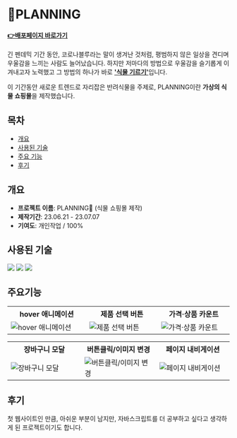 # :herb:PLANNING
#### **<a href="https://saemii-24.github.io/project_1/" target="_blank">:point_right:<u>배포페이지 바로가기</u></a>**
긴 펜데믹 기간 동안, 코로나블루라는 말이 생겨난 것처럼, 평범하지 않은 일상을 견디며 우울감을 느끼는 사람도 늘어났습니다. 하지만 저마다의 방법으로 우울감을 슬기롭게 이겨내고자 노력했고 그 방법의 하나가 바로 <u>**'식물 기르기'**</u>입니다.

이 기간동안 새로운 트렌드로 자리잡은 반려식물을 주제로, PLANNING이란 **가상의 식물 쇼핑몰**을 제작했습니다.


## 목차
- [개요](#개요)
- [사용된 기술](#사용된-기술)
- [주요 기능](#개요)
- [후기](#후기)


## 개요
- **프로젝트 이름**: PLANNING:herb: (식물 쇼핑몰 제작)
- **제작기간**: 23.06.21 - 23.07.07
- **기여도**: 개인작업 / 100%


## 사용된 기술
<img src="https://img.shields.io/badge/html5-E34F26?style=for-the-badge&logo=html5&logoColor=white"> <img src="https://img.shields.io/badge/css-1572B6?style=for-the-badge&logo=css3&logoColor=white"> <img src="https://img.shields.io/badge/javascript-F7DF1E?style=for-the-badge&logo=javascript&logoColor=black">


## 주요기능
<table style="width:100%">
  <tr>
    <th style="width:300px">hover 애니메이션</th>
    <th style="width:300px">제품 선택 버튼</th>
    <th style="width:300px">가격·상품 카운트</th>
  </tr>
  <tr>
    <td><img src="https://github.com/saemii-24/project_1/assets/139088277/b6f88275-9d84-42bc-a529-bc15a14423ce" alt="hover 애니메이션"></td>
    <td><img src="링크2" alt="제품 선택 버튼"></td>
    <td><img src="링크3" alt="가격·상품 카운트"></td>
  </tr>
</table>

<table style="width:100%">
  <tr>
    <th style="width:300px">장바구니 모달</th>
    <th style="width:300px">버튼클릭/이미지 변경</th>
    <th style="width:300px">페이지 내비게이션</th>
  </tr>
  <tr>
    <td><img src="링크1" alt="장바구니 모달"></td>
    <td><img src="링크2" alt="버튼클릭/이미지 변경"></td>
    <td><img src="링크3" alt="페이지 내비게이션"></td>
  </tr>
</table>


## 후기
첫 웹사이트인 만큼, 아쉬운 부분이 남지만, 자바스크립트를 더 공부하고 싶다고 생각하게 된 프로젝트이기도 합니다.
